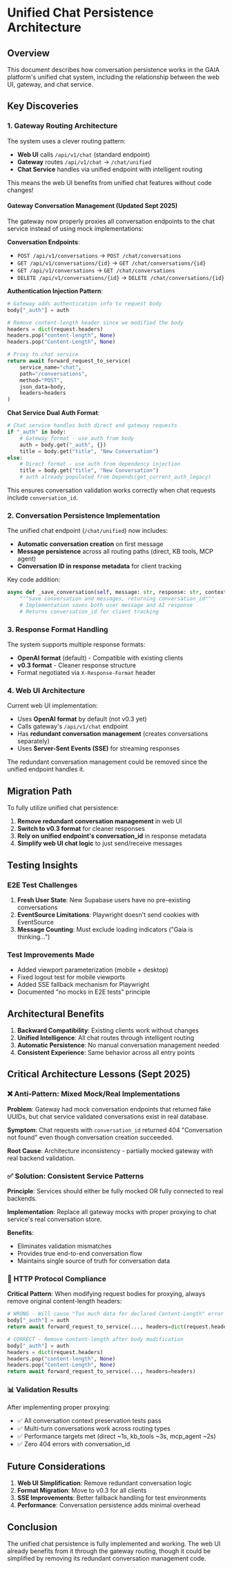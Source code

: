 # Unified Chat Persistence Architecture

## Overview
This document describes how conversation persistence works in the GAIA platform's unified chat system, including the relationship between the web UI, gateway, and chat service.

## Key Discoveries

### 1. Gateway Routing Architecture

The system uses a clever routing pattern:
- **Web UI** calls `/api/v1/chat` (standard endpoint)
- **Gateway** routes `/api/v1/chat` → `/chat/unified` 
- **Chat Service** handles via unified endpoint with intelligent routing

This means the web UI benefits from unified chat features without code changes!

#### Gateway Conversation Management (Updated Sept 2025)

The gateway now properly proxies all conversation endpoints to the chat service instead of using mock implementations:

**Conversation Endpoints**:
- `POST /api/v1/conversations` → `POST /chat/conversations`
- `GET /api/v1/conversations/{id}` → `GET /chat/conversations/{id}`
- `GET /api/v1/conversations` → `GET /chat/conversations`
- `DELETE /api/v1/conversations/{id}` → `DELETE /chat/conversations/{id}`

**Authentication Injection Pattern**:
```python
# Gateway adds authentication info to request body
body["_auth"] = auth

# Remove content-length header since we modified the body
headers = dict(request.headers)
headers.pop("content-length", None)
headers.pop("Content-Length", None)

# Proxy to chat service
return await forward_request_to_service(
    service_name="chat",
    path="/conversations",
    method="POST",
    json_data=body,
    headers=headers
)
```

**Chat Service Dual Auth Format**:
```python
# Chat service handles both direct and gateway requests
if "_auth" in body:
    # Gateway format - use auth from body
    auth = body.get("_auth", {})
    title = body.get("title", "New Conversation")
else:
    # Direct format - use auth from dependency injection
    title = body.get("title", "New Conversation")
    # auth already populated from Depends(get_current_auth_legacy)
```

This ensures conversation validation works correctly when chat requests include `conversation_id`.

### 2. Conversation Persistence Implementation

The unified chat endpoint (`/chat/unified`) now includes:
- **Automatic conversation creation** on first message
- **Message persistence** across all routing paths (direct, KB tools, MCP agent)
- **Conversation ID in response metadata** for client tracking

Key code addition:
```python
async def _save_conversation(self, message: str, response: str, context: Dict, auth: Dict) -> str:
    """Save conversation and messages, returning conversation_id"""
    # Implementation saves both user message and AI response
    # Returns conversation_id for client tracking
```

### 3. Response Format Handling

The system supports multiple response formats:
- **OpenAI format** (default) - Compatible with existing clients
- **v0.3 format** - Cleaner response structure
- Format negotiated via `X-Response-Format` header

### 4. Web UI Architecture

Current web UI implementation:
- Uses **OpenAI format** by default (not v0.3 yet)
- Calls gateway's `/api/v1/chat` endpoint
- Has **redundant conversation management** (creates conversations separately)
- Uses **Server-Sent Events (SSE)** for streaming responses

The redundant conversation management could be removed since the unified endpoint handles it.

## Migration Path

To fully utilize unified chat persistence:

1. **Remove redundant conversation management** in web UI
2. **Switch to v0.3 format** for cleaner responses
3. **Rely on unified endpoint's conversation_id** in response metadata
4. **Simplify web UI chat logic** to just send/receive messages

## Testing Insights

### E2E Test Challenges

1. **Fresh User State**: New Supabase users have no pre-existing conversations
2. **EventSource Limitations**: Playwright doesn't send cookies with EventSource
3. **Message Counting**: Must exclude loading indicators ("Gaia is thinking...")

### Test Improvements Made

- Added viewport parameterization (mobile + desktop)
- Fixed logout test for mobile viewports
- Added SSE fallback mechanism for Playwright
- Documented "no mocks in E2E tests" principle

## Architectural Benefits

1. **Backward Compatibility**: Existing clients work without changes
2. **Unified Intelligence**: All chat routes through intelligent routing
3. **Automatic Persistence**: No manual conversation management needed
4. **Consistent Experience**: Same behavior across all entry points

## Critical Architecture Lessons (Sept 2025)

### ❌ **Anti-Pattern: Mixed Mock/Real Implementations**

**Problem**: Gateway had mock conversation endpoints that returned fake UUIDs, but chat service validated conversations exist in real database.

**Symptom**: Chat requests with `conversation_id` returned 404 "Conversation not found" even though conversation creation succeeded.

**Root Cause**: Architecture inconsistency - partially mocked gateway with real backend validation.

### ✅ **Solution: Consistent Service Patterns**

**Principle**: Services should either be fully mocked OR fully connected to real backends.

**Implementation**: Replace all gateway mocks with proper proxying to chat service's real conversation store.

**Benefits**:
- Eliminates validation mismatches
- Provides true end-to-end conversation flow
- Maintains single source of truth for conversation data

### 🔧 **HTTP Protocol Compliance**

**Critical Pattern**: When modifying request bodies for proxying, always remove original content-length headers:

```python
# WRONG - Will cause "Too much data for declared Content-Length" error
body["_auth"] = auth
return await forward_request_to_service(..., headers=dict(request.headers))

# CORRECT - Remove content-length after body modification
body["_auth"] = auth
headers = dict(request.headers)
headers.pop("content-length", None)
headers.pop("Content-Length", None)
return await forward_request_to_service(..., headers=headers)
```

### 📊 **Validation Results**

After implementing proper proxying:
- ✅ All conversation context preservation tests pass
- ✅ Multi-turn conversations work across routing types  
- ✅ Performance targets met (direct ~1s, kb_tools ~3s, mcp_agent ~2s)
- ✅ Zero 404 errors with conversation_id

## Future Considerations

1. **Web UI Simplification**: Remove redundant conversation logic
2. **Format Migration**: Move to v0.3 for all clients
3. **SSE Improvements**: Better fallback handling for test environments
4. **Performance**: Conversation persistence adds minimal overhead

## Conclusion

The unified chat persistence is fully implemented and working. The web UI already benefits from it through the gateway routing, though it could be simplified by removing its redundant conversation management code.